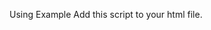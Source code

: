 Using Example
Add this script to your html file.
<script type="module">
  import TagAnalyzer from './TagAnalyzer.js';

  document.addEventListener("DOMContentLoaded", () => {
    const analyzer = new TagAnalyzer();
    
    // Example
    analyzer.run(['h1', 'h2', 'h3'],["header","arda"]);
  });
</script>
